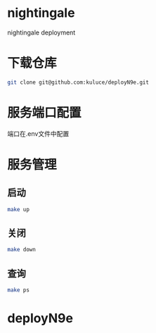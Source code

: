 # nightingale

nightingale deployment



# 下载仓库

```bash
git clone git@github.com:kuluce/deployN9e.git
```

# 服务端口配置

端口在.env文件中配置

# 服务管理

## 启动

```bash
make up
```

## 关闭

```bash
make down
```

## 查询

```bash
make ps
```


# deployN9e
